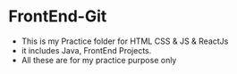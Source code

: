 # FrontEnd-Git
- This is my Practice folder for HTML CSS & JS & ReactJs
- it includes Java, FrontEnd Projects.
- All these are for my practice purpose only